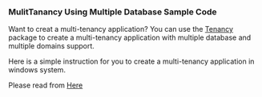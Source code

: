 ### MulitTanancy Using Multiple Database Sample Code
Want to creat a multi-tenancy application? You can use the [Tenancy](https://github.com/spatie/laravel-multitenancy) package to create a multi-tenancy application with multiple database and multiple domains support.

Here is a simple instruction for you to create a multi-tenancy application in windows system.

Please read from [Here](https://www.jichiduo.com/2022/01/05/MulitTanancy-Using-Multiple-Database-Sample/)